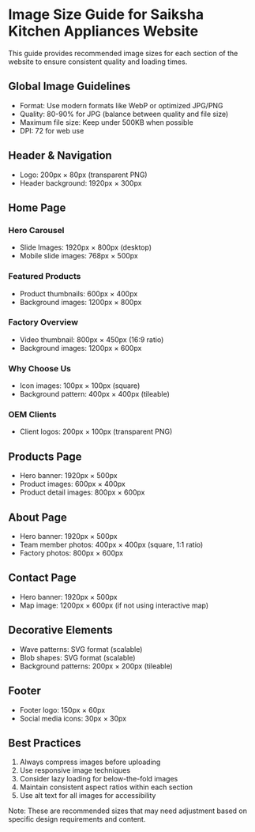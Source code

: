 
# Image Size Guide for Saiksha Kitchen Appliances Website

This guide provides recommended image sizes for each section of the website to ensure consistent quality and loading times.

## Global Image Guidelines
- Format: Use modern formats like WebP or optimized JPG/PNG
- Quality: 80-90% for JPG (balance between quality and file size)
- Maximum file size: Keep under 500KB when possible
- DPI: 72 for web use

## Header & Navigation
- Logo: 200px × 80px (transparent PNG)
- Header background: 1920px × 300px

## Home Page
### Hero Carousel
- Slide Images: 1920px × 800px (desktop)
- Mobile slide images: 768px × 500px

### Featured Products
- Product thumbnails: 600px × 400px
- Background images: 1200px × 800px

### Factory Overview
- Video thumbnail: 800px × 450px (16:9 ratio)
- Background images: 1200px × 600px

### Why Choose Us
- Icon images: 100px × 100px (square)
- Background pattern: 400px × 400px (tileable)

### OEM Clients
- Client logos: 200px × 100px (transparent PNG)

## Products Page
- Hero banner: 1920px × 500px
- Product images: 600px × 400px
- Product detail images: 800px × 600px

## About Page
- Hero banner: 1920px × 500px
- Team member photos: 400px × 400px (square, 1:1 ratio)
- Factory photos: 800px × 600px

## Contact Page
- Hero banner: 1920px × 500px
- Map image: 1200px × 600px (if not using interactive map)

## Decorative Elements
- Wave patterns: SVG format (scalable)
- Blob shapes: SVG format (scalable)
- Background patterns: 200px × 200px (tileable)

## Footer
- Footer logo: 150px × 60px
- Social media icons: 30px × 30px

## Best Practices
1. Always compress images before uploading
2. Use responsive image techniques
3. Consider lazy loading for below-the-fold images
4. Maintain consistent aspect ratios within each section
5. Use alt text for all images for accessibility

Note: These are recommended sizes that may need adjustment based on specific design requirements and content.
